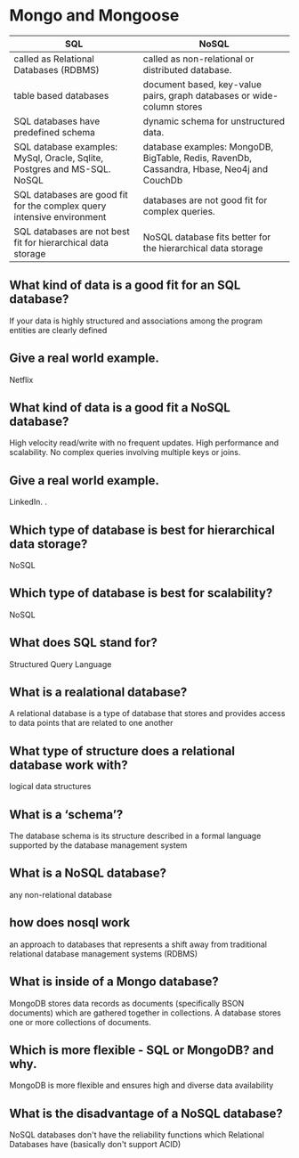 #  Mongo and Mongoose



| SQL | NoSQL | 
| --------------- | --------------- |
| called as Relational Databases (RDBMS) |  called as non-relational or distributed database. | 
| table based databases  |  document based, key-value pairs, graph databases or wide-column stores| 
| SQL databases have predefined schema | dynamic schema for unstructured data.|
| SQL database examples: MySql, Oracle, Sqlite, Postgres and MS-SQL. NoSQL |  database examples: MongoDB, BigTable, Redis, RavenDb, Cassandra, Hbase, Neo4j and CouchDb| 
| SQL databases are good fit for the complex query intensive environment |databases are not good fit for complex queries.  | 
| SQL databases are not best fit for hierarchical data storage | NoSQL database fits better for the hierarchical data storage  |

## What kind of data is a good fit for an SQL database?


If your data is highly structured and associations among the program entities are clearly defined


## Give a real world example.
Netflix

## What kind of data is a good fit a NoSQL database?
High velocity read/write with no frequent updates. High performance and scalability. No complex queries involving multiple keys or joins.

## Give a real world example.
LinkedIn. .

## Which type of database is best for hierarchical data storage?

NoSQL

## Which type of database is best for scalability?
NoSQL

## What does SQL stand for?
Structured Query Language

## What is a realational database?

A relational database is a type of database that stores and provides access to data points that are related to one another


## What type of structure does a relational database work with?
logical data structures


## What is a ‘schema’?
The database schema is its structure described in a formal language supported by the database management system


## What is a NoSQL database?
any non-relational database


## how does nosql work
an approach to databases that represents a shift away from traditional relational database management systems (RDBMS)

## What is inside of a Mongo database?
MongoDB stores data records as documents (specifically BSON documents) which are gathered together in collections. A database stores one or more collections of documents.



## Which is more flexible - SQL or MongoDB? and why.
MongoDB is more flexible and ensures high and diverse data availability

## What is the disadvantage of a NoSQL database?
NoSQL databases don't have the reliability functions which Relational Databases have (basically don't support ACID)